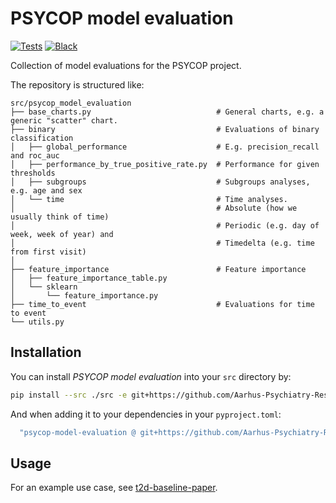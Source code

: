 # PSYCOP model evaluation

<!-- [![PyPI](https://img.shields.io/pypi/v/psycop-model-evaluation.svg)][pypi status] -->
<!-- [![Python Version](https://img.shields.io/pypi/pyversions/psycop-model-evaluation)][pypi status] -->
<!-- [![documentation](https://github.com/MartinBernstorff/psycop-model-evaluation/workflows/documentation/badge.svg)][documentation] -->
[![Tests](https://github.com/Aarhus-Psychiatry-Research/psycop-model-evaluation/actions/workflows/tests.yml/badge.svg)][tests]
[![Black](https://img.shields.io/badge/code%20style-black-000000.svg)][black]


<!-- [pypi status]: https://pypi.org/project/psycop-model-evaluation/ -->
<!-- [documentation]: https://Aarhus-Psychiatry-Research.github.io/psycop-model-evaluation/ -->
[tests]: https://github.com/Aarhus-Psychiatry-Research/psycop-model-evaluation/actions?workflow=Tests
[black]: https://github.com/psf/black

Collection of model evaluations for the PSYCOP project.

The repository is structured like:
```
src/psycop_model_evaluation
├── base_charts.py                            # General charts, e.g. a generic "scatter" chart.
├── binary                                    # Evaluations of binary classification
│   ├── global_performance                    # E.g. precision_recall and roc_auc
│   ├── performance_by_true_positive_rate.py  # Performance for given thresholds
│   ├── subgroups                             # Subgroups analyses, e.g. age and sex
│   └── time                                  # Time analyses. 
│                                             # Absolute (how we usually think of time) 
│                                             # Periodic (e.g. day of week, week of year) and 
│                                             # Timedelta (e.g. time from first visit)
│ 
├── feature_importance                        # Feature importance
│   ├── feature_importance_table.py
│   └── sklearn
│       └── feature_importance.py
├── time_to_event                             # Evaluations for time to event
└── utils.py
```

## Installation

You can install _PSYCOP model evaluation_ into your `src` directory by:

```bash
pip install --src ./src -e git+https://github.com/Aarhus-Psychiatry-Research/psycop-model-evaluation#egg=psycop_model_evaluation
```

And when adding it to your dependencies in your `pyproject.toml`:

```bash
  "psycop-model-evaluation @ git+https://github.com/Aarhus-Psychiatry-Research/psycop-model-evaluation#egg=psycop_model_evaluation",
```

## Usage

For an example use case, see [t2d-baseline-paper](https://github.com/Aarhus-Psychiatry-Research/t2d-baseline-paper).

<!--
# 📖 Documentation

| Documentation         |                                                  |
| --------------------- | ------------------------------------------------ |
| 🔧 **[Installation]**  | Installation instructions for using this package |
| 📖 **[Documentation]** | A minimal and developing documentation           |
| 👩‍💻 **[Tutorials]**     | Tutorials for using this package                 |
| 🎛️ **[API Reference]** | API reference for this package                   |
| 📚 **[FAQ]**           | Frequently asked questions                       |

# 💬 Where to ask questions

| Type                           |                        |
| ------------------------------ | ---------------------- |
| 📚 **FAQ**                      | [FAQ]                  |
| 🚨 **Bug Reports**              | [GitHub Issue Tracker] |
| 🎁 **Feature Requests & Ideas** | [GitHub Issue Tracker] |
| 👩‍💻 **Usage Questions**          | [GitHub Discussions]   |
| 🗯 **General Discussion**       | [GitHub Discussions]   |

[Documentation]: https://MartinBernstorff.github.io/psycop-model-evaluation/index.html
[Installation]: https://MartinBernstorff.github.io/psycop-model-evaluation/installation.html
[Tutorials]: https://MartinBernstorff.github.io/psycop-model-evaluation/tutorials.html
[API Reference]: https://MartinBernstorff.github.io/psycop-model-evaluation/references.html
[FAQ]: https://MartinBernstorff.github.io/psycop-model-evaluation/faq.html
[github issue tracker]: https://github.com/MartinBernstorff/psycop-model-evaluation/issues
[github discussions]: https://github.com/MartinBernstorff/psycop-model-evaluation/discussions
-->
